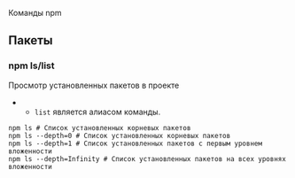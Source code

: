 Команды npm

## Пакеты

### npm ls/list

Просмотр установленных пакетов в проекте

* - `list` является алиасом команды.

````shell
npm ls # Список установленных корневых пакетов 
npm ls --depth=0 # Список установленных корневых пакетов
npm ls --depth=1 # Список установленных пакетов c первым уровнем вложенности
npm ls --depth=Infinity # Список установленных пакетов на всех уровнях вложенности
````

